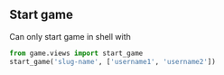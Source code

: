 ## Start game

Can only start game in shell with 
```python
from game.views import start_game
start_game('slug-name', ['username1', 'username2'])
```